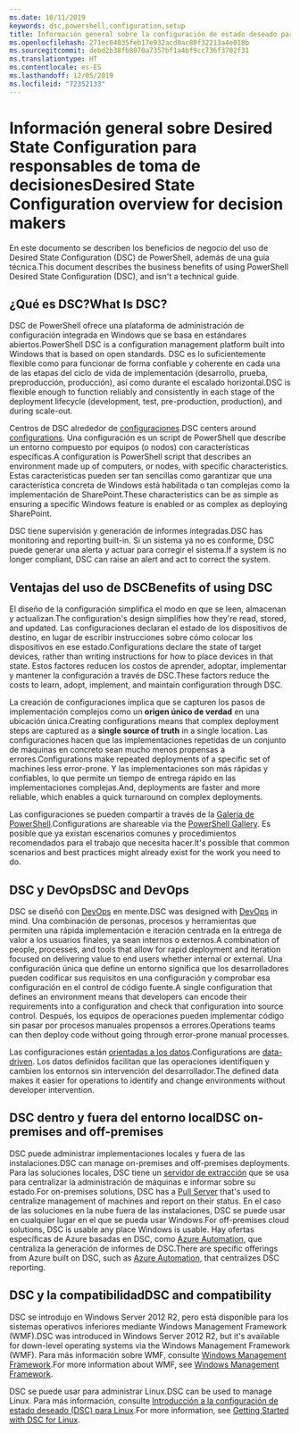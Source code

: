 ```yaml
---
ms.date: 10/11/2019
keywords: dsc,powershell,configuration,setup
title: Información general sobre la configuración de estado deseado para responsables de toma de decisiones
ms.openlocfilehash: 271ec04035feb17e932acd0ac80f32213a4e018b
ms.sourcegitcommit: debd2b38fb8070a7357bf1a4bf9cc736f3702f31
ms.translationtype: HT
ms.contentlocale: es-ES
ms.lasthandoff: 12/05/2019
ms.locfileid: "72352133"
---
```

# <a name="desired-state-configuration-overview-for-decision-makers"></a><span data-ttu-id="31432-103">Información general sobre Desired State Configuration para responsables de toma de decisiones</span><span class="sxs-lookup"><span data-stu-id="31432-103">Desired State Configuration overview for decision makers</span></span>

<span data-ttu-id="31432-104">En este documento se describen los beneficios de negocio del uso de Desired State Configuration (DSC) de PowerShell, además de una guía técnica.</span><span class="sxs-lookup"><span data-stu-id="31432-104">This document describes the business benefits of using PowerShell Desired State Configuration (DSC), and isn't a technical guide.</span></span>

## <a name="what-is-dsc"></a><span data-ttu-id="31432-105">¿Qué es DSC?</span><span class="sxs-lookup"><span data-stu-id="31432-105">What Is DSC?</span></span>

<span data-ttu-id="31432-106">DSC de PowerShell ofrece una plataforma de administración de configuración integrada en Windows que se basa en estándares abiertos.</span><span class="sxs-lookup"><span data-stu-id="31432-106">PowerShell DSC is a configuration management platform built into Windows that is based on open standards.</span></span> <span data-ttu-id="31432-107">DSC es lo suficientemente flexible como para funcionar de forma confiable y coherente en cada una de las etapas del ciclo de vida de implementación (desarrollo, prueba, preproducción, producción), así como durante el escalado horizontal.</span><span class="sxs-lookup"><span data-stu-id="31432-107">DSC is flexible enough to function reliably and consistently in each stage of the deployment lifecycle (development, test, pre-production, production), and during scale-out.</span></span>

<span data-ttu-id="31432-108">Centros de DSC alrededor de [configuraciones](../configurations/configurations.md).</span><span class="sxs-lookup"><span data-stu-id="31432-108">DSC centers around [configurations](../configurations/configurations.md).</span></span> <span data-ttu-id="31432-109">Una configuración es un script de PowerShell que describe un entorno compuesto por equipos (o nodos) con características específicas.</span><span class="sxs-lookup"><span data-stu-id="31432-109">A configuration is PowerShell script that describes an environment made up of computers, or nodes, with specific characteristics.</span></span> <span data-ttu-id="31432-110">Estas características pueden ser tan sencillas como garantizar que una característica concreta de Windows está habilitada o tan complejas como la implementación de SharePoint.</span><span class="sxs-lookup"><span data-stu-id="31432-110">These characteristics can be as simple as ensuring a specific Windows feature is enabled or as complex as deploying SharePoint.</span></span>

<span data-ttu-id="31432-111">DSC tiene supervisión y generación de informes integradas.</span><span class="sxs-lookup"><span data-stu-id="31432-111">DSC has monitoring and reporting built-in.</span></span> <span data-ttu-id="31432-112">Si un sistema ya no es conforme, DSC puede generar una alerta y actuar para corregir el sistema.</span><span class="sxs-lookup"><span data-stu-id="31432-112">If a system is no longer compliant, DSC can raise an alert and act to correct the system.</span></span>

## <a name="benefits-of-using-dsc"></a><span data-ttu-id="31432-113">Ventajas del uso de DSC</span><span class="sxs-lookup"><span data-stu-id="31432-113">Benefits of using DSC</span></span>

<span data-ttu-id="31432-114">El diseño de la configuración simplifica el modo en que se leen, almacenan y actualizan.</span><span class="sxs-lookup"><span data-stu-id="31432-114">The configuration's design simplifies how they're read, stored, and updated.</span></span> <span data-ttu-id="31432-115">Las configuraciones declaran el estado de los dispositivos de destino, en lugar de escribir instrucciones sobre cómo colocar los dispositivos en ese estado.</span><span class="sxs-lookup"><span data-stu-id="31432-115">Configurations declare the state of target devices, rather than writing instructions for how to place devices in that state.</span></span> <span data-ttu-id="31432-116">Estos factores reducen los costos de aprender, adoptar, implementar y mantener la configuración a través de DSC.</span><span class="sxs-lookup"><span data-stu-id="31432-116">These factors reduce the costs to learn, adopt, implement, and maintain configuration through DSC.</span></span>

<span data-ttu-id="31432-117">La creación de configuraciones implica que se capturen los pasos de implementación complejos como un **origen único de verdad** en una ubicación única.</span><span class="sxs-lookup"><span data-stu-id="31432-117">Creating configurations means that complex deployment steps are captured as a **single source of truth** in a single location.</span></span> <span data-ttu-id="31432-118">Las configuraciones hacen que las implementaciones repetidas de un conjunto de máquinas en concreto sean mucho menos propensas a errores.</span><span class="sxs-lookup"><span data-stu-id="31432-118">Configurations make repeated deployments of a specific set of machines less error-prone.</span></span> <span data-ttu-id="31432-119">Y las implementaciones son más rápidas y confiables, lo que permite un tiempo de entrega rápido en las implementaciones complejas.</span><span class="sxs-lookup"><span data-stu-id="31432-119">And, deployments are faster and more reliable, which enables a quick turnaround on complex deployments.</span></span>

<span data-ttu-id="31432-120">Las configuraciones se pueden compartir a través de la [Galería de PowerShell](https://powershellgallery.com).</span><span class="sxs-lookup"><span data-stu-id="31432-120">Configurations are shareable via the [PowerShell Gallery](https://powershellgallery.com).</span></span> <span data-ttu-id="31432-121">Es posible que ya existan escenarios comunes y procedimientos recomendados para el trabajo que necesita hacer.</span><span class="sxs-lookup"><span data-stu-id="31432-121">It's possible that common scenarios and best practices might already exist for the work you need to do.</span></span>

## <a name="dsc-and-devops"></a><span data-ttu-id="31432-122">DSC y DevOps</span><span class="sxs-lookup"><span data-stu-id="31432-122">DSC and DevOps</span></span>

<span data-ttu-id="31432-123">DSC se diseñó con [DevOps](http://blogs.technet.com/b/ashleymcglone/archive/2015/11/20/devops-for-n00bs-ie-windows-people.aspx) en mente.</span><span class="sxs-lookup"><span data-stu-id="31432-123">DSC was designed with [DevOps](http://blogs.technet.com/b/ashleymcglone/archive/2015/11/20/devops-for-n00bs-ie-windows-people.aspx) in mind.</span></span> <span data-ttu-id="31432-124">Una combinación de personas, procesos y herramientas que permiten una rápida implementación e iteración centrada en la entrega de valor a los usuarios finales, ya sean internos o externos.</span><span class="sxs-lookup"><span data-stu-id="31432-124">A combination of people, processes, and tools that allow for rapid deployment and iteration focused on delivering value to end users whether internal or external.</span></span> <span data-ttu-id="31432-125">Una configuración única que define un entorno significa que los desarrolladores pueden codificar sus requisitos en una configuración y comprobar esa configuración en el control de código fuente.</span><span class="sxs-lookup"><span data-stu-id="31432-125">A single configuration that defines an environment means that developers can encode their requirements into a configuration and check that configuration into source control.</span></span> <span data-ttu-id="31432-126">Después, los equipos de operaciones pueden implementar código sin pasar por procesos manuales propensos a errores.</span><span class="sxs-lookup"><span data-stu-id="31432-126">Operations teams can then deploy code without going through error-prone manual processes.</span></span>

<span data-ttu-id="31432-127">Las configuraciones están [orientadas a los datos](../configurations/configData.md).</span><span class="sxs-lookup"><span data-stu-id="31432-127">Configurations are [data-driven](../configurations/configData.md).</span></span> <span data-ttu-id="31432-128">Los datos definidos facilitan que las operaciones identifiquen y cambien los entornos sin intervención del desarrollador.</span><span class="sxs-lookup"><span data-stu-id="31432-128">The defined data makes it easier for operations to identify and change environments without developer intervention.</span></span>

## <a name="dsc-on-premises-and-off-premises"></a><span data-ttu-id="31432-129">DSC dentro y fuera del entorno local</span><span class="sxs-lookup"><span data-stu-id="31432-129">DSC on-premises and off-premises</span></span>

<span data-ttu-id="31432-130">DSC puede administrar implementaciones locales y fuera de las instalaciones.</span><span class="sxs-lookup"><span data-stu-id="31432-130">DSC can manage on-premises and off-premises deployments.</span></span> <span data-ttu-id="31432-131">Para las soluciones locales, DSC tiene un [servidor de extracción](../pull-server/pullServer.md) que se usa para centralizar la administración de máquinas e informar sobre su estado.</span><span class="sxs-lookup"><span data-stu-id="31432-131">For on-premises solutions, DSC has a [Pull Server](../pull-server/pullServer.md) that's used to centralize management of machines and report on their status.</span></span> <span data-ttu-id="31432-132">En el caso de las soluciones en la nube fuera de las instalaciones, DSC se puede usar en cualquier lugar en el que se pueda usar Windows.</span><span class="sxs-lookup"><span data-stu-id="31432-132">For off-premises cloud solutions, DSC is usable any place Windows is usable.</span></span>
<span data-ttu-id="31432-133">Hay ofertas específicas de Azure basadas en DSC, como [Azure Automation](https://azure.microsoft.com/en-us/documentation/services/automation/), que centraliza la generación de informes de DSC.</span><span class="sxs-lookup"><span data-stu-id="31432-133">There are specific offerings from Azure built on DSC, such as [Azure Automation](https://azure.microsoft.com/en-us/documentation/services/automation/), that centralizes DSC reporting.</span></span>

## <a name="dsc-and-compatibility"></a><span data-ttu-id="31432-134">DSC y la compatibilidad</span><span class="sxs-lookup"><span data-stu-id="31432-134">DSC and compatibility</span></span>

<span data-ttu-id="31432-135">DSC se introdujo en Windows Server 2012 R2, pero está disponible para los sistemas operativos inferiores mediante Windows Management Framework (WMF).</span><span class="sxs-lookup"><span data-stu-id="31432-135">DSC was introduced in Windows Server 2012 R2, but it's available for down-level operating systems via the Windows Management Framework (WMF).</span></span> <span data-ttu-id="31432-136">Para más información sobre WMF, consulte [Windows Management Framework](/powershell/scripting/wmf/overview).</span><span class="sxs-lookup"><span data-stu-id="31432-136">For more information about WMF, see [Windows Management Framework](/powershell/scripting/wmf/overview).</span></span>

<span data-ttu-id="31432-137">DSC se puede usar para administrar Linux.</span><span class="sxs-lookup"><span data-stu-id="31432-137">DSC can be used to manage Linux.</span></span> <span data-ttu-id="31432-138">Para más información, consulte [Introducción a la configuración de estado deseado (DSC) para Linux](../getting-started/lnxGettingStarted.md).</span><span class="sxs-lookup"><span data-stu-id="31432-138">For more information, see [Getting Started with DSC for Linux](../getting-started/lnxGettingStarted.md).</span></span>
